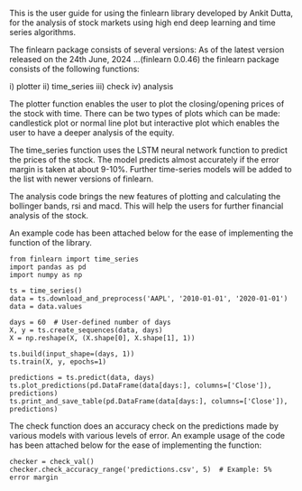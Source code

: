 This is the user guide for using the finlearn library developed by Ankit Dutta, for the analysis of stock markets using high end deep learning and time series algorithms.

The finlearn package consists of several versions:
As of the latest version released on the 24th June, 2024 ...(finlearn 0.0.46) the finlearn package consists of the following functions:
    
i) plotter
ii) time_series
iii) check
iv) analysis

The plotter function enables the user to plot the closing/opening prices of the stock with time. There can be two types of plots which can be made: candlestick plot or normal line plot but interactive plot which enables the user to have a deeper analysis of the equity.

The time_series function uses the LSTM neural network function to predict the prices of the stock. The model predicts almost accurately if the error margin is taken at about 9-10%. Further time-series models will be added to the list with newer versions of finlearn.

The analysis code brings the new features of plotting and calculating the bollinger bands, rsi and macd. This will help the users for further 
financial analysis of the stock.

An example code has been attached below for the ease of implementing the function of the library.

```
from finlearn import time_series
import pandas as pd
import numpy as np 

ts = time_series()
data = ts.download_and_preprocess('AAPL', '2010-01-01', '2020-01-01')
data = data.values

days = 60  # User-defined number of days
X, y = ts.create_sequences(data, days)
X = np.reshape(X, (X.shape[0], X.shape[1], 1))

ts.build(input_shape=(days, 1))
ts.train(X, y, epochs=1)

predictions = ts.predict(data, days)
ts.plot_predictions(pd.DataFrame(data[days:], columns=['Close']), predictions)
ts.print_and_save_table(pd.DataFrame(data[days:], columns=['Close']), predictions)
```



The check function does an accuracy check on the predictions made by various models with various levels of error.
An example usage of the code has been attached below for the ease of implementing the function:

```
checker = check_val()
checker.check_accuracy_range('predictions.csv', 5)  # Example: 5% error margin
```
